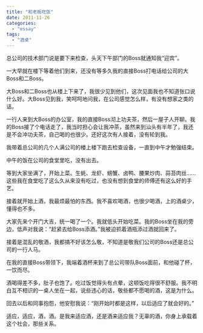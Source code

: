 ```yaml
---
title: "和老板吃饭"
date: 2011-11-26
categories: 
  - "essay"
tags: 
  - "酒桌"
---
```


总公司的技术部门说是要下来检查，头天下午部门的Boss就通知我“迎宾”。

一大早就在楼下等着他们到来，还没有等多久我的直接Boss打电话给公司的大Boss和二Boss。

大Boss和二Boss也从楼上下来了，我很少见到他们，这次见面我也不知道张口说什么好。大Boss见到我，笑呵呵地问我，在公司感觉怎么样，有没有想家之类的话。

一行人来到大Boss的办公室，我的直接Boss沏上功夫茶，然后一屋子人开聊。我的Boss接了个电话走了，我当时担心会让我冲茶，虽然来到汕头有半年了，我还是不会冲功夫茶，自己喝的也很少。还好这次有人接着，没有轮到我。

我带着总公司的几个人满公司的楼上楼下跑去检查设备，一直到中午才勉强结束。

中午的饭在公司的食堂里吃，没有出去。

等到大家坐满了，开始上菜。生蚝、龙虾、螃蟹、卤鸭、腰果炒肉、蒜苔肉丝……这些我在食堂吃了这么久从来没有吃过，也没有想到食堂的师傅还有这么好的手艺。

接着就开始上酒，我最烦最怕的东西。我不喜欢喝酒，也很少喝酒，上的酒桌少，懂得也不多。

大家先来个开门大吉，统一喝了一个。我就低头开始吃菜。我的Boss坐在我的旁边，低声对我说：“赶紧去给Boss添酒。”我被迫抓着酒瓶添过酒就回来了。

接着是混乱的敬酒，我都搞不好该怎么敬，不知道是敬我们公司的Boss还是总公司的一行人马。

在我的直接Boss带领下，我端着酒杯来到了总公司带队Boss面前，和他碰了杯，一饮而尽。

酒喝得差不多，肚子也饱了。吃过饭觉得头有点晕，这顿饭吃得很不舒服。我不明白互不相识的一桌人坐在一起，说些违心的话，敬些都不愿喝的酒，这是为什么。

回去以后和同事抱怨，他安慰我说：“刚开始时都是这样，以后适应了就会好的。”

适应，适应，酒，酒。是我来适应酒，还是酒来适应我？无辜的酒，你身上承载着这个社会，那些关系。
